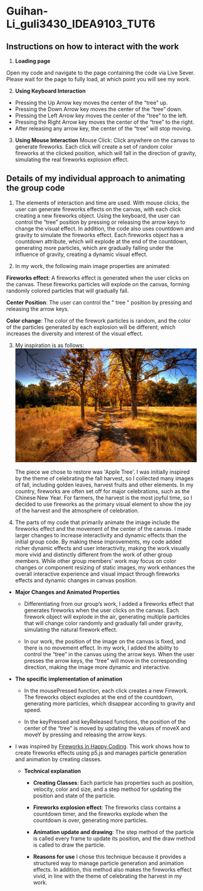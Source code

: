# Guihan-Li_guli3430_IDEA9103_TUT6

## **Instructions on how to interact with the work**
1. **Loading page**

Open my code and navigate to the page containing the code via Live Sever. Please wait for the page to fully load, at which point you will see my work.

2. **Using Keyboard Interaction**
- Pressing the Up Arrow key moves the center of the “tree” up.
- Pressing the Down Arrow key moves the center of the “tree” down.
- Pressing the Left Arrow key moves the center of the “tree” to the left.
- Pressing the Right Arrow key moves the center of the “tree” to the right.
- After releasing any arrow key, the center of the “tree” will stop moving.

3. **Using Mouse Interaction**
Mouse Click: Click anywhere on the canvas to generate fireworks. Each click will create a set of random color fireworks at the clicked position, which will fall in the direction of gravity, simulating the real fireworks explosion effect.

## **Details of my individual approach to animating the group code**
1. The elements of interaction and time are used. With mouse clicks, the user can generate fireworks effects on the canvas, with each click creating a new fireworks object. Using the keyboard, the user can control the “tree” position by pressing or releasing the arrow keys to change the visual effect. In addition, the code also uses countdown and gravity to simulate the fireworks effect. Each fireworks object has a countdown attribute, which will explode at the end of the countdown, generating more particles, which are gradually falling under the influence of gravity, creating a dynamic visual effect.


2. In my work, the following main image properties are animated:

**Fireworks effect**: A fireworks effect is generated when the user clicks on the canvas. These fireworks particles will explode on the canvas, forming randomly colored particles that will gradually fall.

**Center Position**: The user can control the " tree " position by pressing and releasing the arrow keys.

**Color change**: The color of the firework particles is random, and the color of the particles generated by each explosion will be different, which increases the diversity and interest of the visual effect.

3. My inspiration is as follows:
![Fall](Fall.jpg)

   The piece we chose to restore was 'Apple Tree'. I was initially inspired by the theme of celebrating the fall harvest, so I collected many images of fall, including golden leaves, harvest fruits and other elements. In my country, fireworks are often set off for major celebrations, such as the Chinese New Year. For farmers, the harvest is the most joyful time, so I decided to use fireworks as the primary visual element to show the joy of the harvest and the atmosphere of celebration.

4. The parts of my code that primarily animate the image include the fireworks effect and the movement of the center of the canvas. I made larger changes to increase interactivity and dynamic effects than the initial group code. By making these improvements, my code added richer dynamic effects and user interactivity, making the work visually more vivid and distinctly different from the work of other group members. While other group members' work may focus on color changes or component resizing of static images, my work enhances the overall interactive experience and visual impact through fireworks effects and dynamic changes in canvas position.

- **Major Changes and Animated Properties**
   - Differentiating from our group’s work, I added a fireworks effect that generates fireworks when the user clicks on the canvas. Each firework object will explode in the air, generating multiple particles that will change color randomly and gradually fall under gravity, simulating the natural firework effect.

   - In our work, the position of the image on the canvas is fixed, and there is no movement effect. In my work, I added the ability to control the “tree” in the canvas using the arrow keys. When the user presses the arrow keys, the “tree” will move in the corresponding direction, making the image more dynamic and interactive.

- **The specific implementation of animation**
   - In the mousePressed function, each click creates a new Firework. The fireworks object explodes at the end of the countdown, generating more particles, which disappear according to gravity and speed.

   - In the keyPressed and keyReleased functions, the position of the center of the “tree” is moved by updating the values of moveX and moveY by pressing and releasing the arrow keys.

- I was inspired by [Fireworks in Happy Coding](https://happycoding.io/tutorials/p5js/creating-classes/fireworks). This work shows how to create fireworks effects using p5.js and manages particle generation and animation by creating classes.

    - **Technical explanation**
        - **Creating Classes**:
           Each particle has properties such as position, velocity, color and size, and a step method for updating the position and state of the particle. 

         - **Fireworks explosion effect**:
            The fireworks class contains a countdown timer, and the fireworks explode when the countdown is over, generating more particles.

        - **Animation update and drawing**:
            The step method of the particle is called every frame to update its position, and the draw method is called to draw the particle.

        - **Reasons for use**
            I chose this technique because it provides a structured way to manage particle generation and animation effects. In addition, this method also makes the fireworks effect vivid, in line with the theme of celebrating the harvest in my work.